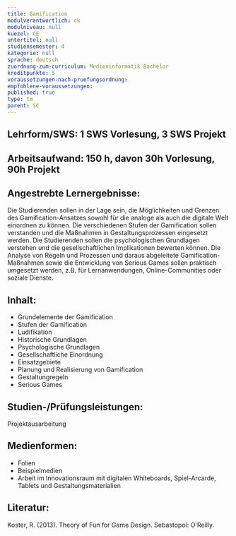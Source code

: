 ```yaml
---
title: Gamification
modulverantwortlich: ck
modulniveau: null
kuezel: CE
untertitel: null
studiensemester: 4
kategorie: null
sprache: deutsch
zuordnung-zum-curriculum: Medieninformatik Bachelor
kreditpunkte: 5
voraussetzungen-nach-pruefungsordnung:
empfohlene-voraussetzungen: 
published: true
type: tm
parent: SC
---
```


## Lehrform/SWS: 1 SWS Vorlesung, 3 SWS Projekt


## Arbeitsaufwand: 150 h, davon 30h Vorlesung, 90h Projekt 


## Angestrebte Lernergebnisse:
Die Studierenden sollen in der Lage sein, die Möglichkeiten und Grenzen des Gamification-Ansatzes sowohl für die analoge als auch die digitale Welt einordnen zu können. Die verschiedenen Stufen der Gamification sollen verstanden und die Maßnahmen in Gestaltungsprozessen eingesetzt werden. Die Studierenden sollen die psychologischen Grundlagen verstehen und die gesellschaftlichen Implikationen bewerten können. Die Analyse von Regeln und Prozessen und daraus abgeleitete Gamification-Maßnahmen sowie die Entwicklung von Serious Games sollen praktisch umgesetzt werden, z.B. für Lernanwendungen, Online-Communities oder soziale Dienste.

## Inhalt:
- Grundelemente der Gamification
- Stufen der Gamification
- Ludifikation
- Historische Grundlagen
- Psychologische Grundlagen
- Gesellschaftliche Einordnung
- Einsatzgebiete
- Planung und Realisierung von Gamification
- Gestaltungregeln
- Serious Games


## Studien-/Prüfungsleistungen:
Projektausarbeitung

## Medienformen:
- Folien
- Beispielmedien
- Arbeit im Innovationsraum mit digitalen Whiteboards, Spiel-Arcarde, Tablets und Gestaltungsmaterialien


## Literatur:
Koster, R. (2013). Theory of Fun for Game Design. Sebastopol: O'Reilly. 



